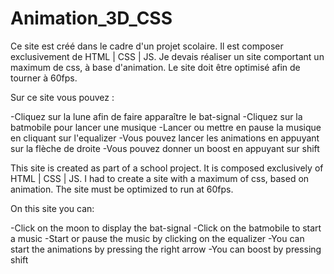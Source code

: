 # Animation_3D_CSS

Ce site est créé dans le cadre d'un projet scolaire. Il est composer exclusivement de HTML | CSS | JS. Je devais réaliser un site comportant un maximum de css, à base d'animation. Le site doit être optimisé afin de tourner à 60fps.

Sur ce site vous pouvez :

  -Cliquez sur la lune afin de faire apparaître le bat-signal
  -Cliquez sur la batmobile pour lancer une musique
  -Lancer ou mettre en pause la musique en cliquant sur l'equalizer
  -Vous pouvez lancer les animations en appuyant sur la flèche de droite
  -Vous pouvez donner un boost en appuyant sur shift
 
This site is created as part of a school project. It is composed exclusively of HTML | CSS | JS. I had to create a site with a maximum of css, based on animation. The site must be optimized to run at 60fps.

On this site you can:

  -Click on the moon to display the bat-signal
  -Click on the batmobile to start a music
  -Start or pause the music by clicking on the equalizer
  -You can start the animations by pressing the right arrow
  -You can boost by pressing shift
